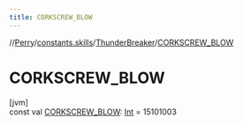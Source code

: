 ```yaml
---
title: CORKSCREW_BLOW
---
```

//[Perry](../../../index.html)/[constants.skills](../index.html)/[ThunderBreaker](index.html)/[CORKSCREW_BLOW](-c-o-r-k-s-c-r-e-w_-b-l-o-w.html)



# CORKSCREW_BLOW



[jvm]\
const val [CORKSCREW_BLOW](-c-o-r-k-s-c-r-e-w_-b-l-o-w.html): [Int](https://kotlinlang.org/api/latest/jvm/stdlib/kotlin/-int/index.html) = 15101003





